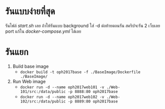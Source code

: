 # รันแบบง่ายที่สุด
รันไฟล์ *start.sh* เลย ถ้าให้รันแบบ background ใส่ -d ต่อท้ายตอนรัน
สคริปจะรัน 2 เว็บเลย port แก้ใน *docker-compose.yml* ได้เลย
# รันแยก
1. Build base image
   * ```docker build -t oph2017base -f ./BaseImage/Dockerfile ./BaseImage/```
2. Run Web image
   * ``` docker run -d --name oph2017web101 -v ./Web-101/src:/data/public -p 8888:80 oph2017base ```
   * ``` docker run -d --name oph2017web102 -v ./Web-102/src:/data/public -p 8889:80 oph2017base ```
